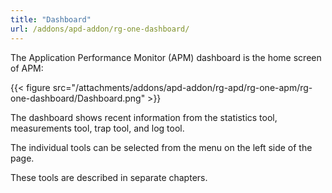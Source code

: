 ```yaml
---
title: "Dashboard"
url: /addons/apd-addon/rg-one-dashboard/
---
```

The Application Performance Monitor (APM) dashboard is the home screen of APM:

 {{< figure src="/attachments/addons/apd-addon/rg-apd/rg-one-apm/rg-one-dashboard/Dashboard.png" >}}

The dashboard shows recent information from the statistics tool, measurements tool, trap tool, and log tool.

The individual tools can be selected from the menu on the left side of the page.

These tools are described in separate chapters.
